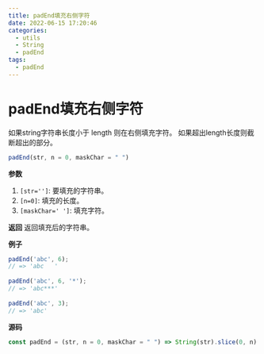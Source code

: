 ```yaml
---
title: padEnd填充右侧字符
date: 2022-06-15 17:20:46
categories: 
  - utils
  - String
  - padEnd
tags: 
  - padEnd
---
```

# padEnd填充右侧字符

如果string字符串长度小于 length 则在右侧填充字符。 如果超出length长度则截断超出的部分。

```js
padEnd(str, n = 0, maskChar = " ")
```

**参数**

1. `[str='']`: 要填充的字符串。
2. `[n=0]`: 填充的长度。
3. `[maskChar=' ']`: 填充字符。

**返回**
返回填充后的字符串。

**例子**

```js
padEnd('abc', 6);
// => 'abc   '
 
padEnd('abc', 6, '*');
// => 'abc***'
 
padEnd('abc', 3);
// => 'abc'
```

**源码**

```js
const padEnd = (str, n = 0, maskChar = " ") => String(str).slice(0, n).padEnd(n, maskChar)
```
